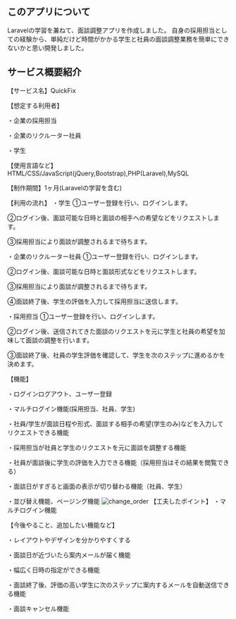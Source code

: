 ## このアプリについて

Laravelの学習を兼ねて、面談調整アプリを作成しました。
自身の採用担当としての経験から、単純だけど時間がかかる学生と社員の面談調整業務を簡単にできないかと思い開発しました。

## サービス概要紹介

【サービス名】QuickFix

【想定する利用者】

・企業の採用担当

・企業のリクルーター社員

・学生

【使用言語など】HTML/CSS/JavaScript(jQuery,Bootstrap),PHP(Laravel),MySQL

【制作期間】1ヶ月(Laravelの学習を含む)

【利用の流れ】
・学生
①ユーザー登録を行い、ログインします。

②ログイン後、面談可能な日時と面談の相手への希望などをリクエストします。

③採用担当により面談が調整されるまで待ちます。

・企業のリクルーター社員
①ユーザー登録を行い、ログインします。

②ログイン後、面談可能な日時と面談形式などをリクエストします。

③採用担当により面談が調整されるまで待ちます。

④面談終了後、学生の評価を入力して採用担当に送信します。

・採用担当
①ユーザー登録を行い、ログインします。

②ログイン後、送信されてきた面談のリクエストを元に学生と社員の希望を加味して面談の調整を行います。

③面談終了後、社員の学生評価を確認して、学生を次のステップに進めるかを決めます。


【機能】

・ログインログアウト、ユーザー登録

・マルチログイン機能(採用担当、社員、学生)

・社員/学生が面談日程や形式、面談する相手の希望(学生のみ)などを入力してリクエストできる機能

・採用担当が社員と学生のリクエストを元に面談を調整する機能

・社員が面談後に学生の評価を入力できる機能（採用担当はその結果を閲覧できる）

・面談日がすぎると画面の表示が切り替わる機能（社員、学生）


・並び替え機能、ページング機能
![change_order](https://user-images.githubusercontent.com/66907534/99950268-a24eaa80-2dbf-11eb-87ce-2eaeb3d4180d.gif)
【工夫したポイント】
・マルチログイン機能

【今後やること、追加したい機能など】

・レイアウトやデザインを分かりやすくする

・面談日が近づいたら案内メールが届く機能

・幅広く日時の指定ができる機能

・面談終了後、評価の高い学生に次のステップに案内するメールを自動送信できる機能

・面談キャンセル機能

